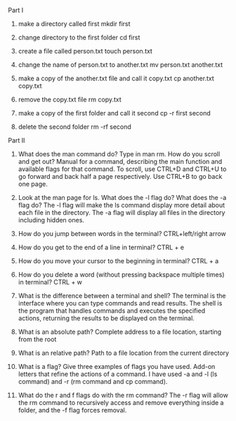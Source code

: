 Part I
1. make a directory called first
mkdir first

2. change directory to the first folder
cd first

3. create a file called person.txt
touch person.txt

4. change the name of person.txt to another.txt
mv person.txt another.txt

5. make a copy of the another.txt file and call it copy.txt
cp another.txt copy.txt

6. remove the copy.txt file
rm copy.txt

7. make a copy of the first folder and call it second
cp -r first second

8. delete the second folder
rm -rf second

Part II
1. What does the man command do? Type in man rm. How do you scroll and get out?
Manual for a command, describing the main function and available flags for that command. To scroll, use CTRL+D and CTRL+U to go forward and back half a page respectively. Use CTRL+B to go back one page.

2. Look at the man page for ls. What does the -l flag do? What does the -a flag do?
The -l flag will make the ls command display more detail about each file in the directory. The -a flag will display all files in the directory including hidden ones.

3. How do you jump between words in the terminal?
CTRL+left/right arrow

4. How do you get to the end of a line in terminal?
CTRL + e

5. How do you move your cursor to the beginning in terminal?
CTRL + a

6. How do you delete a word (without pressing backspace multiple times) in terminal?
CTRL + w

7. What is the difference between a terminal and shell?
The terminal is the interface where you can type commands and read results. The shell is the program that handles commands and executes the specified actions, returning the results to be displayed on the terminal.

8. What is an absolute path?
Complete address to a file location, starting from the root

9. What is an relative path?
Path to a file location from the current directory

10. What is a flag? Give three examples of flags you have used.
Add-on letters that refine the actions of a command. I have used -a and -l (ls command) and -r (rm command and cp command).

11. What do the r and f flags do with the rm command?
The -r flag will allow the rm command to recursively access and remove everything inside a folder, and the -f flag forces removal.
